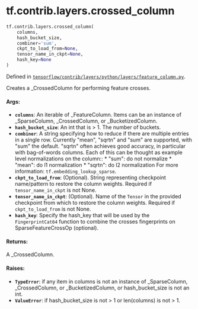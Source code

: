 <div itemscope itemtype="http://developers.google.com/ReferenceObject">
<meta itemprop="name" content="tf.contrib.layers.crossed_column" />
<meta itemprop="path" content="Stable" />
</div>

# tf.contrib.layers.crossed_column

``` python
tf.contrib.layers.crossed_column(
    columns,
    hash_bucket_size,
    combiner='sum',
    ckpt_to_load_from=None,
    tensor_name_in_ckpt=None,
    hash_key=None
)
```



Defined in [`tensorflow/contrib/layers/python/layers/feature_column.py`](https://www.tensorflow.org/code/tensorflow/contrib/layers/python/layers/feature_column.py).

Creates a _CrossedColumn for performing feature crosses.

#### Args:

* <b>`columns`</b>: An iterable of _FeatureColumn. Items can be an instance of
    _SparseColumn, _CrossedColumn, or _BucketizedColumn.
* <b>`hash_bucket_size`</b>: An int that is > 1. The number of buckets.
* <b>`combiner`</b>: A string specifying how to reduce if there are multiple entries
    in a single row. Currently "mean", "sqrtn" and "sum" are supported, with
    "sum" the default. "sqrtn" often achieves good accuracy, in particular
    with bag-of-words columns. Each of this can be thought as example level
    normalizations on the column::
      * "sum": do not normalize
      * "mean": do l1 normalization
      * "sqrtn": do l2 normalization
    For more information: `tf.embedding_lookup_sparse`.
* <b>`ckpt_to_load_from`</b>: (Optional). String representing checkpoint name/pattern
    to restore the column weights. Required if `tensor_name_in_ckpt` is not
    None.
* <b>`tensor_name_in_ckpt`</b>: (Optional). Name of the `Tensor` in the provided
    checkpoint from which to restore the column weights. Required if
    `ckpt_to_load_from` is not None.
* <b>`hash_key`</b>: Specify the hash_key that will be used by the `FingerprintCat64`
    function to combine the crosses fingerprints on SparseFeatureCrossOp
    (optional).


#### Returns:

A _CrossedColumn.


#### Raises:

* <b>`TypeError`</b>: if any item in columns is not an instance of _SparseColumn,
    _CrossedColumn, or _BucketizedColumn, or
    hash_bucket_size is not an int.
* <b>`ValueError`</b>: if hash_bucket_size is not > 1 or
    len(columns) is not > 1.